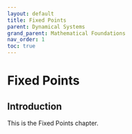 ```yaml
---
layout: default
title: Fixed Points
parent: Dynamical Systems
grand_parent: Mathematical Foundations
nav_order: 1
toc: true
---
```


# Fixed Points

## Introduction

This is the Fixed Points chapter.
